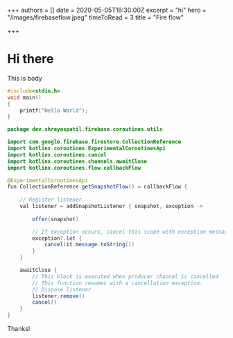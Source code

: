 +++
authors = []
date = 2020-05-05T18:30:00Z
excerpt = "hi"
hero = "/images/firebaseflow.jpeg"
timeToRead = 3
title = "Fire flow"

+++
# Hi there

This is body

```cpp
#include<stdio.h>
void main() 
{
	printf("Hello World");
}
```

```java
package dev.shreyaspatil.firebase.coroutines.utils

import com.google.firebase.firestore.CollectionReference
import kotlinx.coroutines.ExperimentalCoroutinesApi
import kotlinx.coroutines.cancel
import kotlinx.coroutines.channels.awaitClose
import kotlinx.coroutines.flow.callbackFlow

@ExperimentalCoroutinesApi
fun CollectionReference.getSnapshotFlow() = callbackFlow {
    
    // Register listener
    val listener = addSnapshotListener { snapshot, exception ->
        
        offer(snapshot)

        // If exception occurs, cancel this scope with exception message.
        exception?.let {
            cancel(it.message.toString())
        }
    }

    awaitClose {
        // This block is executed when producer channel is cancelled
        // This function resumes with a cancellation exception.
        // Dispose listener
        listener.remove()
        cancel() 
    }
}
```

Thanks!
